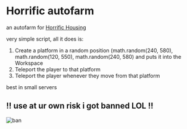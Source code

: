 # Horrific autofarm
an autofarm for [Horrific Housing](https://www.roblox.com/games/263761432/Horrific-Housing)

very simple script, all it does is:
1. Create a platform in a random position (math.random(240, 580), math.random(120, 550), math.random(240, 580) and puts it into the Workspace
2. Teleport the player to that platform
3. Teleport the player whenever they move from that platform

best in small servers
## !! use at ur own risk i got banned LOL !!
![ban](https://cdn.discordapp.com/attachments/911335850258886676/935559967270920362/unknown.png)
